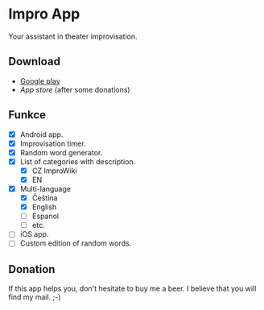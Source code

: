 # Impro App

Your assistant in theater improvisation.

## Download

* [Google play](https://play.google.com/store/apps/details?id=com.improapp)
* *App store* (after some donations)

## Funkce

- [x] Android app.
- [x] Improvisation timer.
- [x] Random word generator.
- [x] List of categories with description.
  - [x] CZ ImproWiki
  - [X] EN 
- [x] Multi-language
  - [x] Čeština
  - [x] English
  - [ ] Espanol
  - [ ] etc.
- [ ] iOS app.
- [ ] Custom edition of random words.

## Donation

If this app helps you, don't hesitate to buy me a beer.
I believe that you will find my mail. ;-)
